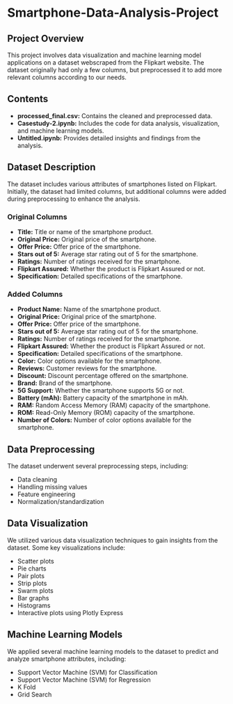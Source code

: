 # Smartphone-Data-Analysis-Project

## Project Overview

This project involves data visualization and machine learning model applications on a dataset webscraped from the Flipkart website. The dataset originally had only a few columns, but  preprocessed it to add more relevant columns according to our needs.

## Contents

- **processed_final.csv:** Contains the cleaned and preprocessed data.
- **Casestudy-2.ipynb:** Includes the code for data analysis, visualization, and machine learning models.
- **Untitled.ipynb:** Provides detailed insights and findings from the analysis.


## Dataset Description

The dataset includes various attributes of smartphones listed on Flipkart. Initially, the dataset had limited columns, but additional columns were added during preprocessing to enhance the analysis.

### Original Columns

- **Title:** Title or name of the smartphone product.
- **Original Price:** Original price of the smartphone.
- **Offer Price:** Offer price of the smartphone.
- **Stars out of 5:** Average star rating out of 5 for the smartphone.
- **Ratings:** Number of ratings received for the smartphone.
- **Flipkart Assured:** Whether the product is Flipkart Assured or not.
- **Specification:** Detailed specifications of the smartphone.


### Added Columns

- **Product Name:** Name of the smartphone product.
- **Original Price:** Original price of the smartphone.
- **Offer Price:** Offer price of the smartphone.
- **Stars out of 5:** Average star rating out of 5 for the smartphone.
- **Ratings:** Number of ratings received for the smartphone.
- **Flipkart Assured:** Whether the product is Flipkart Assured or not.
- **Specification:** Detailed specifications of the smartphone.
- **Color:** Color options available for the smartphone.
- **Reviews:** Customer reviews for the smartphone.
- **Discount:** Discount percentage offered on the smartphone.
- **Brand:** Brand of the smartphone.
- **5G Support:** Whether the smartphone supports 5G or not.
- **Battery (mAh):** Battery capacity of the smartphone in mAh.
- **RAM:** Random Access Memory (RAM) capacity of the smartphone.
- **ROM:** Read-Only Memory (ROM) capacity of the smartphone.
- **Number of Colors:** Number of color options available for the smartphone.


## Data Preprocessing

The dataset underwent several preprocessing steps, including:

- Data cleaning
- Handling missing values
- Feature engineering
- Normalization/standardization

## Data Visualization

We utilized various data visualization techniques to gain insights from the dataset. Some key visualizations include:

- Scatter plots
- Pie charts
- Pair plots
- Strip plots
- Swarm plots
- Bar graphs
- Histograms
- Interactive plots using Plotly Express


## Machine Learning Models

We applied several machine learning models to the dataset to predict and analyze smartphone attributes, including:

- Support Vector Machine (SVM) for Classification
- Support Vector Machine (SVM) for Regression
- K Fold
- Grid Search





